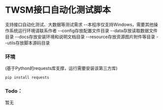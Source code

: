 # TWSM接口自动化测试脚本
支持接口自动化测试、大数据等测试需求
--本程序仅支持Windows，需要其他操作系统运行环境请联系作者
--config存放配置文件目录
--data存放读取数据文件目录
--docs存放安装环境和说明文档目录
--resource存放资源图片附件等目录
--utils存放脚本源码目录

### 环境
(基于Python的requests库支撑，运行需要安装该第三方库)
```bash
pip install requests
```

### Todo：
暂无
